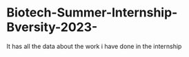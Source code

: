 # Biotech-Summer-Internship-Bversity-2023-
It has all the data about the work i have done in the internship
